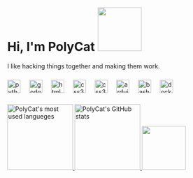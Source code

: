 # Hi, I'm PolyCat <img src="https://github.com/PolyCatDev/PolyCatDev/blob/main/gifs/kirby-mushroom.gif" height="100">
I like hacking things together and making them work. 

###

<div align="left">
  <img src="https://skillicons.dev/icons?i=py" height="30" alt="python logo"  />
  <img width="12" />
  <img src="https://skillicons.dev/icons?i=godot" height="30" alt="godot logo"  />
  <img width="12" />
  <img src="https://skillicons.dev/icons?i=html" height="30" alt="html5 logo"  />
  <img width="12" />
  <img src="https://skillicons.dev/icons?i=css" height="30" alt="css3 logo"  />
  <img width="12" />
  <img src="https://skillicons.dev/icons?i=vue" height="30" alt="css3 logo"  />
  <img width="12" />
  <img src="https://skillicons.dev/icons?i=arduino" height="30" alt="arduino logo"  />
  <img width="12" />
  <img src="https://skillicons.dev/icons?i=bash" height="30" alt="bash logo"  />
  <img width="12" />
  <img src="https://skillicons.dev/icons?i=docker" height="30" alt="docker logo"  />
</div>

###

<div align="centre"> 
  <a href="https://github.com/PolyCatDev"><img height="150" alt="PolyCat's most used langueges" src="https://github-readme-stats-alpha-livid.vercel.app/api/top-langs/?username=PolyCatDev&theme=dark&hide=lua" /> </a>
  <a href="https://github.com/PolyCatDev"><img height="150" alt="PolyCat's GitHub stats" src="https://github-readme-stats-alpha-livid.vercel.app/api?username=PolyCatDev&show_icons=true&theme=dark" /> </a>
  <img src="https://github.com/PolyCatDev/PolyCatDev/blob/main/gifs/kirby-mushroom.gif" height="100">
</div>